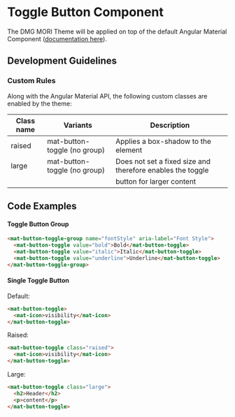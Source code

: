 # Toggle Button Component

The DMG MORI Theme will be applied on top of the default Angular Material Component ([documentation here](https://material.angular.io/components/button-toggle/overview)).

## Development Guidelines

### Custom Rules

Along with the Angular Material API, the following custom classes are enabled by the theme:

| Class name | Variants                     | Description                                                |
| ---------- | ---------------------------- | ---------------------------------------------------------- |
| raised     | mat-button-toggle (no group) | Applies a box-shadow to the element                        |
| large      | mat-button-toggle (no group) | Does not set a fixed size and therefore enables the toggle |
|            |                              | button for larger content                                  |

## Code Examples

#### Toggle Button Group

```html
<mat-button-toggle-group name="fontStyle" aria-label="Font Style">
  <mat-button-toggle value="bold">Bold</mat-button-toggle>
  <mat-button-toggle value="italic">Italic</mat-button-toggle>
  <mat-button-toggle value="underline">Underline</mat-button-toggle>
</mat-button-toggle-group>
```

#### Single Toggle Button

Default:

```html
<mat-button-toggle>
  <mat-icon>visibility</mat-icon>
</mat-button-toggle>
```

Raised:

```html
<mat-button-toggle class="raised">
  <mat-icon>visibility</mat-icon>
</mat-button-toggle>
```

Large:

```html
<mat-button-toggle class="large">
  <h2>Header</h2>
  <p>content</p>
</mat-button-toggle>
```
